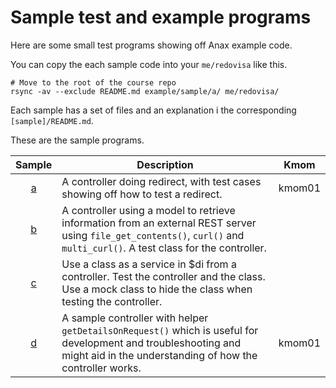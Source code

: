 Sample test and example programs
=====================================

Here are some small test programs showing off Anax example code.

You can copy the each sample code into your `me/redovisa` like this.

```
# Move to the root of the course repo
rsync -av --exclude README.md example/sample/a/ me/redovisa/
```

Each sample has a set of files and an explanation i the corresponding `[sample]/README.md`.

These are the sample programs.

| Sample | Description | Kmom |
|:------:|-------------|------|
| [a](a) | A controller doing redirect, with test cases showing off how to test a redirect. | kmom01 |
| [b](b) | A controller using a model to retrieve information from an external REST server using `file_get_contents()`, `curl()` and `multi_curl()`. A test class for the controller. |
| [c](c) | Use a class as a service in $di from a controller. Test the controller and the class. Use a mock class to hide the class when testing the controller. |
| [d](d) | A sample controller with helper `getDetailsOnRequest()` which is useful for development and troubleshooting and might aid in the understanding of how the controller works. | kmom01 |
